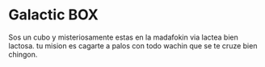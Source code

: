 # Galactic BOX
Sos un cubo y misteriosamente estas en la madafokin via lactea bien lactosa. tu mision es cagarte a palos con todo wachin que se te cruze bien chingon.
